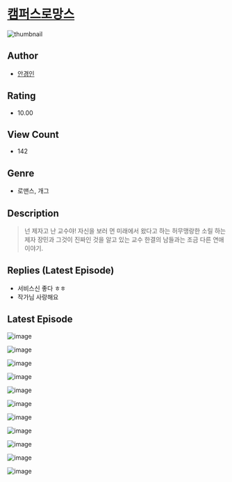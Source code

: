 # [캠퍼스로망스](https://comic.naver.com/bestChallenge/list?titleId=810288)
![thumbnail](https://image-comic.pstatic.net/user_contents_data/challenge_comic/2023/05/23/273303/upload_3689627193030751543_480x623.jpeg)

## Author
- [안경인](https://comic.naver.com/artistTitle?id=273303)

## Rating
- 10.00

## View Count
- 142

## Genre
- 로맨스, 개그

## Description
> 넌 제자고 난 교수야! 자신을 보러 먼 미래에서 왔다고 하는 허무맹랑한 소릴 하는 제자 장민과 그것이 진짜인 것을 알고 있는 교수 한결의 남들과는 조금 다른 연애 이야기.

## Replies (Latest Episode)
- 서비스신 좋다 ㅎㅎ
- 작가님 사랑해요

## Latest Episode
![image](https://image-comic.pstatic.net/user_contents_data/challenge_comic/2023/05/23/273303/upload_3702856302274687332.jpeg)

![image](https://image-comic.pstatic.net/user_contents_data/challenge_comic/2023/05/23/273303/upload_3991658647757874231.jpeg)

![image](https://image-comic.pstatic.net/user_contents_data/challenge_comic/2023/05/23/273303/upload_7004844979292037687.jpeg)

![image](https://image-comic.pstatic.net/user_contents_data/challenge_comic/2023/05/23/273303/upload_3760899740148315701.jpeg)

![image](https://image-comic.pstatic.net/user_contents_data/challenge_comic/2023/05/23/273303/upload_7149010728461361763.jpeg)

![image](https://image-comic.pstatic.net/user_contents_data/challenge_comic/2023/05/23/273303/upload_7017514436960792932.jpeg)

![image](https://image-comic.pstatic.net/user_contents_data/challenge_comic/2023/05/23/273303/upload_7161912191706621233.jpeg)

![image](https://image-comic.pstatic.net/user_contents_data/challenge_comic/2023/05/23/273303/upload_3486967422549124408.jpeg)

![image](https://image-comic.pstatic.net/user_contents_data/challenge_comic/2023/05/23/273303/upload_3486404248415397431.jpeg)

![image](https://image-comic.pstatic.net/user_contents_data/challenge_comic/2023/05/23/273303/upload_3617290129752012597.jpeg)

![image](https://image-comic.pstatic.net/user_contents_data/challenge_comic/2023/05/23/273303/upload_4121750651681189940.jpeg)
